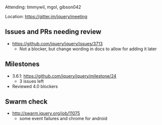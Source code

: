 Attending: timmywil, mgol, gibson042

Location: https://gitter.im/jquery/meeting

## Issues and PRs needing review
* https://github.com/jquery/jquery/issues/3713
	- Not a blocker, but change wording in docs to allow for adding it later

## Milestones
* 3.6.1: https://github.com/jquery/jquery/milestone/24
	- 3 issues left
* Reviewed 4.0 blockers

## Swarm check
* http://swarm.jquery.org/job/11075 
	- some event failures and chrome for android
